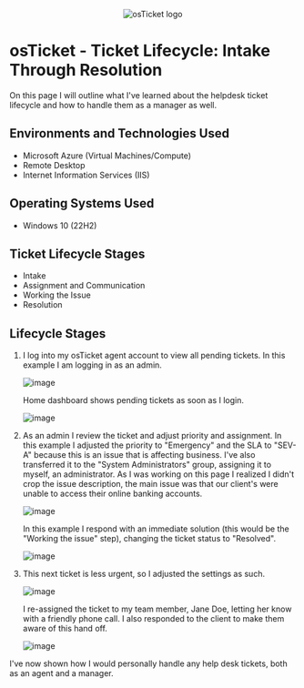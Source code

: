 <p align="center">
<img src="https://i.imgur.com/Clzj7Xs.png" alt="osTicket logo"/>
</p>

<h1>osTicket - Ticket Lifecycle: Intake Through Resolution</h1>
On this page I will outline what I've learned about the helpdesk ticket lifecycle and how to handle them as a manager as well.<br />

<h2>Environments and Technologies Used</h2>

- Microsoft Azure (Virtual Machines/Compute)
- Remote Desktop
- Internet Information Services (IIS)

<h2>Operating Systems Used </h2>

- Windows 10</b> (22H2)

<h2>Ticket Lifecycle Stages</h2>

- Intake
- Assignment and Communication
- Working the Issue
- Resolution

<h2>Lifecycle Stages</h2>

1) I log into my osTicket agent account to view all pending tickets. In this example I am logging in as an admin.

   ![image](https://github.com/jvilleda96/ticket-lifecycle/assets/147073936/48e181a0-836a-42b8-afb2-d152fad88778)

   Home dashboard shows pending tickets as soon as I login.

   ![image](https://github.com/jvilleda96/ticket-lifecycle/assets/147073936/7026a1ee-2741-407d-a601-dc1c442f830a)

2) As an admin I review the ticket and adjust priority and assignment. In this example I adjusted the priority to "Emergency" and the SLA to "SEV-A" because this is an issue that is affecting business. I've also    transferred it to the "System Administrators" group, assigning it to myself, an administrator. As I was working on this page I realized I didn't crop the issue description, the main issue was that our client's were unable to access their online banking accounts.
  
   ![image](https://github.com/jvilleda96/ticket-lifecycle/assets/147073936/9734117b-5a54-481e-9d0b-9e165d52cd81)

   In this example I respond with an immediate solution (this would be the "Working the issue" step), changing the ticket status to "Resolved".

   ![image](https://github.com/jvilleda96/ticket-lifecycle/assets/147073936/27d5c117-caa5-4d67-8122-66431b116e07)

3) This next ticket is less urgent, so I adjusted the settings as such.

   ![image](https://github.com/jvilleda96/ticket-lifecycle/assets/147073936/cf3d14b4-a1f1-46eb-93d5-789813137d7e)

   I re-assigned the ticket to my team member, Jane Doe, letting her know with a friendly phone call. I also responded to the client to make them aware of this hand off.

   ![image](https://github.com/jvilleda96/ticket-lifecycle/assets/147073936/036aa926-53b8-4ed0-8864-e59a5f166ec3)

I've now shown how I would personally handle any help desk tickets, both as an agent and a manager.
   
